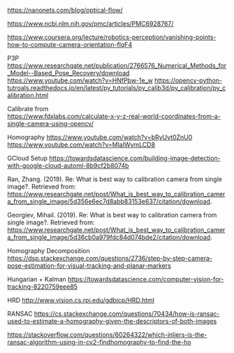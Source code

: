 https://nanonets.com/blog/optical-flow/

https://www.ncbi.nlm.nih.gov/pmc/articles/PMC6928767/ 

https://www.coursera.org/lecture/robotics-perception/vanishing-points-how-to-compute-camera-orientation-flqF4

P3P
https://www.researchgate.net/publication/2766576_Numerical_Methods_for_Model--Based_Pose_Recovery/download
https://www.youtube.com/watch?v=HNfPbw-1e_w
https://opencv-python-tutroals.readthedocs.io/en/latest/py_tutorials/py_calib3d/py_calibration/py_calibration.html

Calibrate from  
https://www.fdxlabs.com/calculate-x-y-z-real-world-coordinates-from-a-single-camera-using-opencv/

Homography
https://www.youtube.com/watch?v=bRyUvt0ZnU0
https://www.youtube.com/watch?v=MlaIWymLCD8

GCloud Setup
https://towardsdatascience.com/building-image-detection-with-google-cloud-automl-8b9cf2b8074b


Ran, Zhang. (2019). Re: What is best way to  calibration camera from single image?. Retrieved from: https://www.researchgate.net/post/What_is_best_way_to_calibration_camera_from_single_image/5d356e6ec7d8abb83153e637/citation/download. 

Georgiev, Mihail. (2019). Re: What is best way to  calibration camera from single image?. Retrieved from: https://www.researchgate.net/post/What_is_best_way_to_calibration_camera_from_single_image/5d36cb0a979fdc84d074bde2/citation/download. 

Homography Decomposition 
https://dsp.stackexchange.com/questions/2736/step-by-step-camera-pose-estimation-for-visual-tracking-and-planar-markers

Hungarian + Kalman
https://towardsdatascience.com/computer-vision-for-tracking-8220759eee85

HRD
http://www.vision.cs.rpi.edu/gdbicp/HRD.html

RANSAC
https://cs.stackexchange.com/questions/70434/how-is-ransac-used-to-estimate-a-homography-given-the-descriptors-of-both-images

https://stackoverflow.com/questions/60264322/which-inliers-is-the-ransac-algorithm-using-in-cv2-findhomography-to-find-the-ho